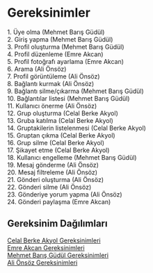 <h1>Gereksinimler</h1>
1. Üye olma (Mehmet Barış Güdül) <br>
2. Giriş yapma (Mehmet Barış Güdül) <br>
3. Profil oluşturma (Mehmet Barış Güdül) <br> 
4. Profil düzenleme (Emre Akcan)  <br>
5. Profil fotoğrafı ayarlama (Emre Akcan) <br>
6. Arama (Ali Önsöz) <br>
7. Profil görüntüleme (Ali Önsöz) <br>
8. Bağlantı kurmak (Ali Önsöz) <br>
9. Bağlantı silme/çıkarma (Mehmet Barış Güdül) <br>
10. Bağlantılar listesi (Mehmet Barış Güdül) <br>
11. Kullanıcı önerme (Ali Önsöz) <br>
12. Grup oluşturma (Celal Berke Akyol) <br>
13. Gruba katılma (Celal Berke Akyol) <br>
14. Gruptakilerin listelenmesi (Celal Berke Akyol) <br>
15. Gruptan çıkma (Celal Berke Akyol)  <br>
16. Grup silme (Celal Berke Akyol) <br>
17. Şikayet etme (Celal Berke Akyol) <br>
18. Kullanıcı engelleme (Mehmet Barış Güdül) <br>
19. Mesaj gönderme (Ali Önsöz)<br>
20. Mesaj filtreleme (Ali Önsöz)<br>
21. Gönderi oluşturma (Ali Önsöz)  <br>
22. Gönderi silme (Ali Önsöz) <br>
23. Gönderiye yorum yapma (Ali Önsöz) <br>
24. Gönderi paylaşma (Emre Akcan)
<br>
<h2>Gereksinim Dağılımları</h2>

[Celal Berke Akyol Gereksinimleri](celal-berke-akyol-gereksinim.md)
<br>
[Emre Akcan Gereksinimleri](Emre-Akcan.md)
<br>
[Mehmet Barış Güdül Gereksinimleri](mehmet-barış-güdül-gereksinim.md)
<br>
[Ali Önsöz Gereksinimleri](ali-önsöz.md)
